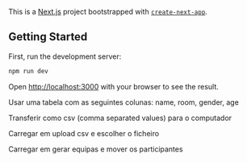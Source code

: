 This is a [Next.js](https://nextjs.org) project bootstrapped with [`create-next-app`](https://nextjs.org/docs/app/api-reference/cli/create-next-app).

## Getting Started

First, run the development server:

```bash
npm run dev
```

Open [http://localhost:3000](http://localhost:3000) with your browser to see the result.

Usar uma tabela com as seguintes colunas:
name, room, gender, age

Transferir como csv (comma separated values) para o computador

Carregar em upload csv e escolher o ficheiro

Carregar em gerar equipas e mover os participantes